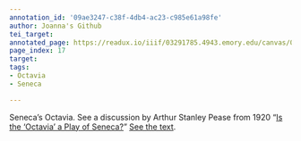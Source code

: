 ```yaml
---
annotation_id: '09ae3247-c38f-4db4-ac23-c985e61a98fe'
author: Joanna's Github
tei_target: 
annotated_page: https://readux.io/iiif/03291785.4943.emory.edu/canvas/03291785.4943.emory.edu$18
page_index: 17
target: 
tags:
- Octavia
- Seneca

---
```

<p>Seneca&rsquo;s Octavia. See a discussion by Arthur Stanley Pease from 1920 &ldquo;<a title="Article" href="http://www.jstor.org/stable/3288405">Is the &lsquo;Octavia&rsquo; a Play of Seneca?</a>&rdquo; <a title="Perseus" href="http://data.perseus.org/texts/urn:cts:latinLit:phi1017.phi010.perseus-lat1">See the text</a>.</p>